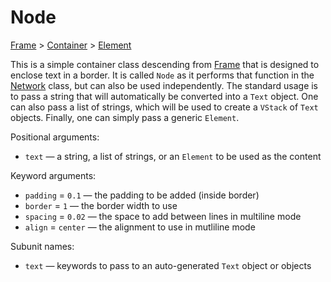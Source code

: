 # Node

<span class="inherit">[Frame](#Frame) > [Container](#Container) > [Element](#Element)</span>

This is a simple container class descending from [Frame](#Frame) that is designed to enclose text in a border. It is called `Node` as it performs that function in the [Network](#Network) class, but can also be used independently. The standard usage is to pass a string that will automatically be converted into a `Text` object. One can also pass a list of strings, which will be used to create a `VStack` of `Text` objects. Finally, one can simply pass a generic `Element`.

Positional arguments:
- `text` — a string, a list of strings, or an `Element` to be used as the content

Keyword arguments:
- `padding` = `0.1` — the padding to be added (inside border)
- `border` = `1` — the border width to use
- `spacing` = `0.02` — the space to add between lines in multiline mode
- `align` = `center` — the alignment to use in mutliline mode

Subunit names:
- `text` — keywords to pass to an auto-generated `Text` object or objects
